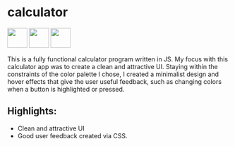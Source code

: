 # calculator

<p align="left">
<img src="https://cdn.jsdelivr.net/gh/devicons/devicon/icons/javascript/javascript-original.svg" height="45" width="45" />
<img src="https://cdn.jsdelivr.net/gh/devicons/devicon/icons/css3/css3-original.svg" height="45" width="45" />
<img src="https://cdn.jsdelivr.net/gh/devicons/devicon/icons/html5/html5-original.svg" height="45" width="45" />
</p>

This is a fully functional calculator program written in JS. 
My focus with this calculator app was to create a clean and attractive UI. 
Staying within the constraints of the color palette I chose, I created a minimalist design and hover effects that give the user useful feedback, such as changing colors when a button is highlighted or pressed.

## Highlights:
- Clean and attractive UI
- Good user feedback created via CSS.
